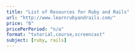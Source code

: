 ```yaml
---
title: "List of Resources for Ruby and Rails"
url: "http://www.learnrubyandrails.com/"
price: "0"
pricePerPeriod: "n/a"
format: "tutorial,course,screencast"
subject: [ruby, rails]
---
```

